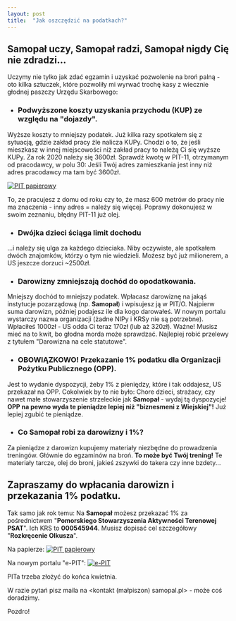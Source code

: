 ```yaml
---
layout: post
title:  "Jak oszczędzić na podatkach?"
---
```


## Samopał uczy, Samopał radzi, Samopał nigdy Cię nie zdradzi...

Uczymy nie tylko jak zdać egzamin i uzyskać pozwolenie na broń palną - oto kilka sztuczek, które pozwoliły mi wyrwać trochę kasy z wiecznie głodnej paszczy Urzędu Skarbowego:

- ### Podwyższone koszty uzyskania przychodu (KUP) ze względu na "dojazdy".
Wyższe koszty to mniejszy podatek. Już kilka razy spotkałem się z sytuacją, gdzie zakład pracy źle nalicza KUPy. Chodzi o to, że jeśli mieszkasz w innej miejscowości niż zakład pracy to należą Ci się wyższe KUPy. Za rok 2020 należy się 3600zł. Sprawdź kwotę w PIT-11, otrzymanym od pracodawcy, w polu 30: Jeśli Twój adres zamieszkania jest inny niż adres pracodawcy ma tam być 3600zł. 

<a href="https://samopal.pl/assets/images/pit11pole30.png"><img src="https://samopal.pl/assets/images/pit11pole30.png" alt="PIT papierowy"></a>

To, ze pracujesz z domu od roku czy to, że masz 600 metrów do pracy nie ma znaczenia - inny adres = należy się więcej. Poprawy dokonujesz w swoim zeznaniu, błędny PIT-11 już olej.

- ### Dwójka dzieci ściąga limit dochodu
...i należy się ulga za każdego dzieciaka. Niby oczywiste, ale spotkałem dwóch znajomków, którzy o tym nie wiedzieli. Możesz być już milionerem, a US jeszcze dorzuci ~2500zł.  

- ### Darowizny zmniejszają dochód do opodatkowania.
Mniejszy dochód to mniejszy podatek. Wpłacasz darowiznę na jakąś instytucje pozarządową (np. **Samopał**) i wpisujesz ją w PIT/O. Najpierw suma darowizn, później podajesz ile dla kogo darowałeś. W nowym portalu wystarczy nazwa organizacji (żadne NIPy i KRSy nie są potrzebne). Wpłaciłeś 1000zł - US odda Ci teraz 170zł (lub aż 320zł). Ważne! Musisz mieć na to kwit, bo głodna morda może sprawdzać. Najlepiej robić przelewy z tytułem "Darowizna na cele statutowe".

- ### OBOWIĄZKOWO! Przekazanie 1% podatku dla Organizacji Pożytku Publicznego (OPP).
Jest to wydanie dyspozycji, żeby 1% z pieniędzy, które i tak oddajesz, US przekazał na OPP. Cokolwiek by to nie było: Chore dzieci, strażacy, czy nawet małe stowarzyszenie strzeleckie jak **Samopał** - wydaj tą dyspozycje! **OPP na pewno wyda te pieniądze lepiej niż "biznesmeni z Wiejskiej"!** Już lepiej zgubić te pieniądze.

- ### Co **Samopał** robi za darowizny i 1%?
Za pieniądze z darowizn kupujemy materiały niezbędne do prowadzenia treningów. Głównie do egzaminów na broń. **To może być Twój trening!** Te materiały tarcze, olej do broni, jakieś zszywki do takera czy inne bzdety... 

## Zapraszamy do wpłacania darowizn i przekazania 1% podatku.

Tak samo jak rok temu: Na **Samopał** możesz przekazać 1% za pośrednictwem "**Pomorskiego Stowarzyszenia Aktywności Terenowej PSAT**". Ich KRS to **000545944**. Musisz dopisać cel szczegółowy "**Rozkręcenie Olkusza**".

Na papierze:
<a href="https://samopal.pl/assets/images/1proc.jpg"><img src="https://samopal.pl/assets/images/1proc.jpg" alt="PIT papierowy"></a>

Na nowym portalu "e-PIT":
<a href="https://samopal.pl/assets/images/1proc-epit.png"><img src="https://samopal.pl/assets/images/1proc-epit-m.png" alt="e-PIT"></a>

PITa trzeba złożyć do końca kwietnia.

W razie pytań pisz maila na <kontakt (małpiszon) samopal.pl> - może coś doradzimy.

Pozdro!